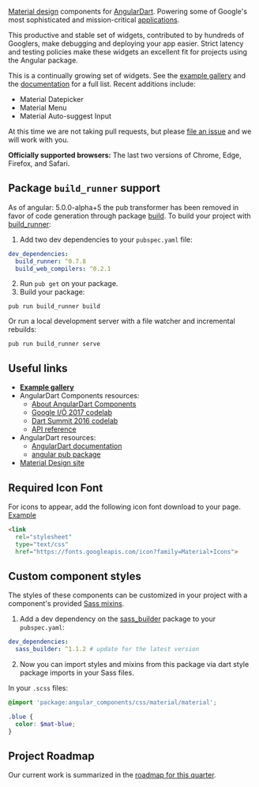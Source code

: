 [Material design] components for [AngularDart]. Powering some of Google's most
sophisticated and mission-critical [applications].

This productive and stable set of widgets, contributed to by hundreds of
Googlers, make debugging and deploying your app easier. Strict latency and
testing policies make these widgets an excellent fit for projects using the
Angular package.

[Material design]: https://material.io/guidelines
[AngularDart]: https://webdev.dartlang.org/angular
[applications]: https://news.dartlang.org/2016/03/the-new-adwords-ui-uses-dart-we-asked.html
[dep_overrides]: https://www.dartlang.org/tools/pub/dependencies#dependency-overrides

This is a continually growing set of widgets. See the [example gallery] and the
[documentation] for a full list. Recent additions include:

* Material Datepicker
* Material Menu
* Material Auto-suggest Input

[example gallery]: https://dart-lang.github.io/angular_components_example/
[documentation]: https://www.dartdocs.org/documentation/angular_components/latest/angular_components/angular_components-library.html

At this time we are not taking pull requests, but please
[file an issue](https://github.com/dart-lang/angular_components/issues)
and we will work with you.

**Officially supported browsers:** The last two versions of Chrome, Edge,
Firefox, and Safari.

## Package `build_runner` support

As of angular: 5.0.0-alpha+5 the pub transformer has been removed in favor of
code generation through package [build]. To build your project with
[build_runner]:

1. Add two dev dependencies to your `pubspec.yaml` file:

  ```yaml
  dev_dependencies:
    build_runner: ^0.7.8
    build_web_compilers: ^0.2.1
  ```

2. Run `pub get` on your package.
3. Build your package:

  ```
  pub run build_runner build
  ```

  Or run a local development server with a file watcher and incremental
  rebuilds:

  ```
  pub run build_runner serve
  ```

[build_runner]: https://pub.dartlang.org/packages/build_runner
[build]: https://pub.dartlang.org/packages/build

## Useful links

* **[Example gallery](https://dart-lang.github.io/angular_components_example/)**
* AngularDart Components resources:
  * [About AngularDart Components](https://webdev.dartlang.org/components)
  * [Google I/O 2017 codelab](https://codelabs.developers.google.com/codelabs/your-first-angulardart-web-app)
  * [Dart Summit 2016 codelab](https://webdev.dartlang.org/codelabs/angular_components)
  * [API reference](https://webdev.dartlang.org/components/api)
* AngularDart resources:
  * [AngularDart documentation](https://webdev.dartlang.org/angular/guide)
  * [angular pub package](https://pub.dartlang.org/packages/angular)
* [Material Design site](https://material.io)

## Required Icon Font

For icons to appear, add the following icon font download to your page.
[Example](https://github.com/dart-lang/angular_components_example/blob/ae323a593cbb5508fa6fbe33afb7f5d40ea96a7e/angular_gallery/lib/builder/template/index.html.mustache#L8)

```html
<link
  rel="stylesheet"
  type="text/css"
  href="https://fonts.googleapis.com/icon?family=Material+Icons">
```

## Custom component styles

The styles of these components can be customized in your project with a
component's provided [Sass mixins](http://sass-lang.com/guide#topic-6).

1. Add a dev dependency on the
[sass_builder](https://pub.dartlang.org/packages/sass_builder) package to your
`pubspec.yaml`:

  ```yaml
  dev_dependencies:
    sass_builder: ^1.1.2 # update for the latest version
  ```

2. Now you can import styles and mixins from this package via dart style package
imports in your Sass files.

  In your `.scss` files:

  ```scss
  @import 'package:angular_components/css/material/material';

  .blue {
    color: $mat-blue;
  }
  ```

## Project Roadmap

Our current work is summarized in the
[roadmap for this quarter](https://github.com/dart-lang/angular_components/issues/221).
